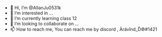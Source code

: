 - 👋 Hi, I’m @AllanJu0531k
- 👀 I’m interested in ...
- 🌱 I’m currently learning class 12 
- 💞️ I’m looking to collaborate on ...
- 📫 How to reach me, You can reach me by discord , Àrávînd_Ď℗#1421

<!---
AllanJu0531k/AllanJu0531k is a ✨ special ✨ repository because its `README.md` (this file) appears on your GitHub profile.
You can click the Preview link to take a look at your changes.
--->
